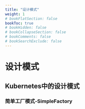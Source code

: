 ```yaml
---
title: "设计模式"
weight: 1
# bookFlatSection: false
bookToc: true
# bookHidden: false
# bookCollapseSection: false
# bookComments: false
# bookSearchExclude: false
---
```


# 设计模式

## Kubernetes中的设计模式

### 简单工厂模式-SimpleFactory

### 
